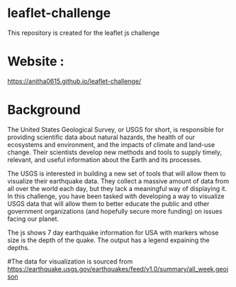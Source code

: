 # leaflet-challenge
This repository is created for the leaflet js challenge

# Website : 

https://anitha0615.github.io/leaflet-challenge/

# Background
The United States Geological Survey, or USGS for short, is responsible for providing scientific data about natural hazards, the health of our ecosystems and environment, and the impacts of climate and land-use change. Their scientists develop new methods and tools to supply timely, relevant, and useful information about the Earth and its processes.

The USGS is interested in building a new set of tools that will allow them to visualize their earthquake data. They collect a massive amount of data from all over the world each day, but they lack a meaningful way of displaying it. In this challenge, you have been tasked with developing a way to visualize USGS data that will allow them to better educate the public and other government organizations (and hopefully secure more funding) on issues facing our planet.

The js shows 7 day earthquake information for USA with markers whose size is the depth of the quake.
The output has a legend expaining the depths.

#The data for visualization is sourced from https://earthquake.usgs.gov/earthquakes/feed/v1.0/summary/all_week.geojson

